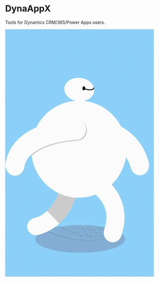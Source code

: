 # DynaAppX
 Tools for Dynamics CRM/365/Power Apps users.

 ![Get Start](https://github.com/iamhoho/DynaAppX/blob/main/ReadMeSrc/055a2d2902fb7cb714d73eaa97f3a629.gif)
